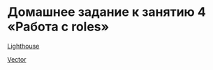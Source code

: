 # Домашнее задание к занятию 4 «Работа с roles»

[Lighthouse](https://github.com/Dimarkle/lighthouse-role)

[Vector](https://github.com/Dimarkle/vector-role/tree/d5fd6c129998ba802c0a2a4aa37d597dc583b8c7)

